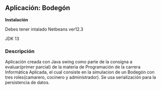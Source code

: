 ## Aplicación: Bodegón

**Instalación**

Debes tener intalado Netbeans ver12.3

JDK 13

### Descripción 

Aplicación creada con Java swing como parte de la consigna a evaluar(primer parcial) de la materia de Programación de la carrera Informática Aplicada,
 el cual consiste en la simulacion de un Bodegón con tres roles(camarero, cocinero y administrador). Se usa serialización para la persistencia de datos. 
